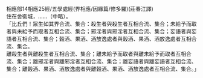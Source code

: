 相應部14相應25經/五學處經(界相應/因緣篇/修多羅)(莊春江譯)  
住在舍衛城，……（中略）。  
「比丘們！眾生如其界合流、集合：殺生者與殺生者互相合流、集合；未給予而取者與未給予而取者互相合流、集合；邪淫者與邪淫者互相合流、集合；妄語者與妄語者互相合流、集合；榖酒、果酒、酒放逸處者與榖酒、果酒、酒放逸處者互相合流、集合。  
離殺生者與離殺生者互相合流、集合；離未給予而取者與離未給予而取者互相合流、集合；離邪淫者與離邪淫者互相合流、集合；離妄語者與離妄語者互相合流、集合；離榖酒、果酒、酒放逸處者與離榖酒、果酒、酒放逸處者互相合流、集合。」  
  
  
